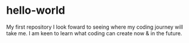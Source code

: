 # hello-world
My first repository
I look foward to seeing where my coding journey will take me. I am keen to learn what coding can create now & in the future. 
